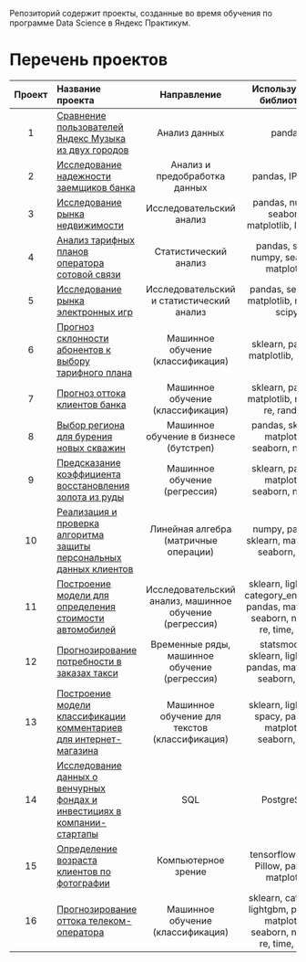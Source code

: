 Репозиторий содержит проекты, созданные во время обучения по программе Data Science в Яндекс Практикум.

# Перечень проектов

| Проект | Название проекта | Направление | Используемые библиотеки |
|:------:|:-----------------|:-----------:|:-----------------------:|
| 1 | [Сравнение пользователей Яндекс Музыка из двух городов](./Project_01/readme.md) | Анализ данных | pandas |
| 2 | [Исследование надежности заемщиков банка](./Project_02/readme.md) | Анализ и предобработка данных | pandas, IPython |
| 3 | [Исследование рынка недвижимости](./Project_03/readme.md) | Исследовательский анализ    | pandas, numpy, seaborn, matplotlib, IPython |
| 4 | [Анализ тарифных планов оператора сотовой связи](./Project_04/readme.md) | Статистический анализ | pandas, scipy, numpy, seaborn, matplotlib |
| 5 | [Исследование рынка электронных игр](./Project_05/readme.md) | Исследовательский и статистический анализ | pandas, seaborn, matplotlib, numpy, scipy |
| 6 | [Прогноз склонности абонентов к выбору тарифного плана](./Project_06/readme.md) | Машинное обучение (классификация) | sklearn, pandas, matplotlib, numpy |
| 7 | [Прогноз оттока клиентов банка](./Project_07/readme.md) | Машинное обучение (классификация) | sklearn, pandas, matplotlib, numpy, re, random |
| 8 | [Выбор региона для бурения новых скважин](./Project_08/readme.md) | Машинное обучение в бизнесе (бутстреп) | pandas, sklearn, matplotlib, seaborn, numpy |
| 9 | [Предсказание коэффициента восстановления золота из руды](./Project_09/readme.md) | Машинное обучение (регрессия) | sklearn, pandas, matplotlib, seaborn, numpy |
| 10 | [Реализация и проверка алгоритма защиты персональных данных клиентов](./Project_10/readme.md) | Линейная алгебра (матричные операции) | numpy, pandas, sklearn, matplotlib, seaborn, phik |
| 11 | [Построение модели для определения стоимости автомобилей](./Project_11/readme.md) | Исследовательский анализ, машинное обучение (регрессия) | sklearn, lightgbm, category_encoders, pandas, matplotlib, seaborn, numpy, re, time, phik |
| 12 | [Прогнозирование потребности в заказах такси](./Project_12/readme.md) | Временные ряды, машинное обучение (регрессия) | statsmodels, sklearn, lightgbm, pandas, matplotlib, seaborn, time |
| 13 | [Построение модели классификации комментариев для интернет-магазина](./Project_13/readme.md) | Машинное обучение для текстов (классификация) | sklearn, lightgbm, spacy, pandas, matplotlib, seaborn, time |
| 14 | [Исследование данных о венчурных фондах и инвестициях в компании-стартапы](./Project_14/readme.md) | SQL | PostgreSQL |
| 15 | [Определение возраста клиентов по фотографии](./Project_15/readme.md) | Компьютерное зрение | tensorflow.keras, Pillow, pandas, matplotlib |
| 16 | [Прогнозирование оттока телеком-оператора](./Project_16/readme.md) | Машинное обучение (классификация) | sklearn, catboost, lightgbm, pandas, matplotlib, seaborn, numpy, re, time, phik |
